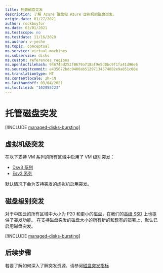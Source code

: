 ```yaml
---
title: 托管磁盘突发
description: 了解 Azure 磁盘和 Azure 虚拟机的磁盘突发。
origin.date: 01/27/2021
author: rockboyfor
ms.date: 03/01/2021
ms.testscope: no
ms.testdate: 11/16/2020
ms.author: v-yeche
ms.topic: conceptual
ms.service: virtual-machines
ms.subservice: disks
ms.custom: references_regions
ms.openlocfilehash: 94674ad252f0679a718af9e5d0bc9f1fa41d96e6
ms.sourcegitcommit: e435672bdc9400ab51297134574802e9a851c60e
ms.translationtype: HT
ms.contentlocale: zh-CN
ms.lasthandoff: 03/04/2021
ms.locfileid: "102055223"
---
```

<!--Verified successfully from renamed articles-->
<!--CONFIRM THE DEVELOPMENT REGIONS BEFORE RELEASEMENT-->
# <a name="managed-disk-bursting"></a>托管磁盘突发
[!INCLUDE [managed-disks-bursting](../../includes/managed-disks-bursting.md)]

## <a name="virtual-machine-level-bursting"></a>虚拟机级突发
在以下支持 VM 系列的所有区域中启用了 VM 级别突发：

<!--NOT AVAILABLE ON lsv2-series.md-->

- [Dsv3 系列](dv3-dsv3-series.md)
- [Esv3 系列](ev3-esv3-series.md)

默认情况下会为支持突发的虚拟机启用突发。

## <a name="disk-level-bursting"></a>磁盘级别突发
对于中国云的所有区域中大小为 P20 和更小的磁盘，在我们的[高级 SSD](disks-types.md#premium-ssd) 上也提供了突发功能。 在支持磁盘突发的磁盘大小的所有新的和现有的部署上，默认已启用磁盘突发。 

[!INCLUDE [managed-disks-bursting](../../includes/managed-disks-bursting-2.md)]

## <a name="next-steps"></a>后续步骤

若要了解如何深入了解突发资源，请参阅[磁盘突发指标](disks-metrics.md)

<!--Update_Description: update meta properties, wording update, update link-->